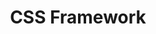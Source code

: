 ---
layout: "redirect"
redirect: "/docs/css-framework/class-helpers.html"
title: "CSS Framework"
weight: 2
---